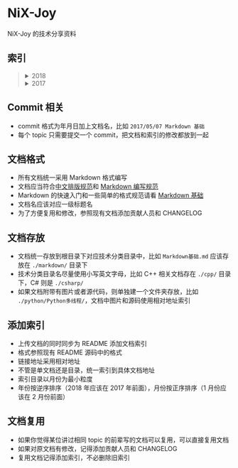 # NiX-Joy

NiX-Joy 的技术分享资料

## 索引

<blockquote>
<details>
    <summary>2018</summary>
    <blockquote>
        <details>
            <summary>05</summary>
            <blockquote>
                <a href="java/java内存解析">java 内存解析</a>
            </blockquote>
        </details> 
        <details>
            <summary>06</summary>
            <blockquote>
                <a href="data-structure/平衡树--红黑树.md">红黑树的插入</a>
            </blockquote>
            <blockquote>
                <a href="java/并发">Java 并发</a>
            </blockquote>
        </details>
        <details>
            <summary>09</summary>
            <blockquote>
                <a href="GA/贝叶斯思维/贝叶斯入门.md">贝叶斯入门</a>
            </blockquote>
            <blockquote>
                <a href="android/异步消息处理机制与android服务/异步消息处理机制与Android服务.md">异步消息处理机制与Android服务</a>
            </blockquote>
            <blockquote>
                <a href="java/web请求过程/深入web请求过程.md">深入web请求过程</a>
            </blockquote>
            <blockquote>
                <a href="network/HTTP&HTTPS/HTTP&HTTPS.md">HTTP&HTTPS</a>
            </blockquote>
        </details>
        <details>
            <summary>10</summary>
            <blockquote>
                <a href="java/NIO入门/NIO 概述.md">NIO 概述</a>
            </blockquote>
            <blockquote>
                <a href="java/servlet重定向问题/Servlet重定向问题.md">Servlet重定向问题</a>
            </blockquote>
            <blockquote>
                <a href="GA/贝叶斯网络与神经网络/BayesNetwork.md">贝叶斯网络</a>
            </blockquote>
            <blockquote>
                <a href="GA/knapsackProblem/KnapsackProblem.md">背包问题</a>
            </blockquote>
		      	<blockquote>
                <a href="java/GC/GCmd.md">GC垃圾回收器</a>
            </blockquote>
            <blockquote>
                <a href="Linux/Linux间进程通信/Linux间进程通信.md">Linux间进程通信</a>
            </blockquote>
        </details>
	</blockquote>
</details>
<details>
    <summary>2017</summary>
    <blockquote>
    <details>
        <summary>05</summary>
        <blockquote>
            <a href="markdown/Markdown基础.md">Markdown 基础</a>
        </blockquote>
    </details>
    </blockquote>
</details>
</blockquote>

## Commit 相关

* commit 格式为年月日加上文档名，比如 `2017/05/07 Markdown 基础`
* 每个 topic 只需要提交一个 commit，把文档和索引的修改都放到一起 

## 文档格式

* 所有文档统一采用 Markdown 格式编写
* 文档应当符合[中文排版规范](https://github.com/sparanoid/chinese-copywriting-guidelines)和 [Markdown 编写规范](https://github.com/DavidAnson/markdownlint/blob/master/doc/Rules.md)
* Markdown 的快速入门和一些简单的格式规范请看 [Markdown 基础](markdown/Markdown基础.md)
* 文档名应该对应一级标题名
* 为了方便复用和修改，参照现有文档添加贡献人员和 CHANGELOG

## 文档存放

* 文档统一存放到根目录下对应技术分类目录中，比如 `Markdown基础.md` 应该存放在 `./markdown/` 目录下
* 技术分类目录名尽量使用小写英文字母，比如 C++ 相关文档存在 `./cpp/` 目录下，C# 则是 `./csharp/`
* 如果文档附带有图片或者源代码，则单独建一个文件夹存放，比如 `./python/Python多线程/`，文档中图片和源码使用相对地址索引

## 添加索引

* 上传文档的同时同步为 README 添加文档索引
* 格式参照现有 README 源码中的格式
* 链接地址采用相对地址
* 不管是单文档还是目录，统一索引到具体文档地址
* 索引目录以月份为最小粒度
* 年份按逆序排序（2018 年应该在 2017 年前面），月份按正序排序（1 月份应该在 2 月份前面）

## 文档复用

* 如果你觉得某位讲过相同 topic 的前辈写的文档可以复用，可以直接复用文档
* 如果对原文档有修改，记得添加贡献人员和 CHANGELOG
* 复用文档记得添加索引，不必删除旧索引

